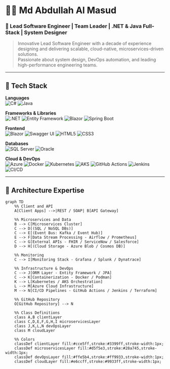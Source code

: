 # 👨‍💻 Md Abdullah Al Masud
### 🚀 Lead Software Engineer | Team Leader | .NET & Java Full-Stack | System Designer

> Innovative Lead Software Engineer with a decade of experience designing and delivering scalable, cloud-native, microservices-driven solutions.  
> Passionate about system design, DevOps automation, and leading high-performance engineering teams.

---

## 🧰 Tech Stack

**Languages**  
![C#](https://img.shields.io/badge/C%23-239120?logo=c-sharp&logoColor=white)
![Java](https://img.shields.io/badge/Java-007396?logo=java&logoColor=white)

**Frameworks & Libraries**  
![.NET](https://img.shields.io/badge/.NET-512BD4?logo=dotnet&logoColor=white)
![Entity Framework](https://img.shields.io/badge/Entity%20Framework-512BD4?logo=dotnet&logoColor=white)
![Blazor](https://img.shields.io/badge/Blazor-512BD4?logo=blazor&logoColor=white)
![Spring Boot](https://img.shields.io/badge/Spring%20Boot-6DB33F?logo=springboot&logoColor=white)

**Frontend**  
![Blazor](https://img.shields.io/badge/Blazor-E34F26?logo=Blazor&logoColor=white)
![Swagger UI](https://img.shields.io/badge/Swagger%20UI-1572B6?logo=css3&logoColor=white)
![HTML5](https://img.shields.io/badge/HTML5-E34F26?logo=html5&logoColor=white)
![CSS3](https://img.shields.io/badge/CSS3-1572B6?logo=css3&logoColor=white)

**Databases**  
![SQL Server](https://img.shields.io/badge/SQL%20Server-CC2927?logo=microsoftsqlserver&logoColor=white)
![Oracle](https://img.shields.io/badge/Oracle-F80000?logo=oracle&logoColor=white)

**Cloud & DevOps**  
![Azure](https://img.shields.io/badge/Azure-0078D7?logo=microsoftazure&logoColor=white)
![Docker](https://img.shields.io/badge/Docker-2496ED?logo=docker&logoColor=white)
![Kubernetes](https://img.shields.io/badge/Kubernetes-326CE5?logo=kubernetes&logoColor=white)
![AKS](https://img.shields.io/badge/AKS-0078D7?logo=microsoftazure&logoColor=white)
![GitHub Actions](https://img.shields.io/badge/GitHub%20Actions-2088FF?logo=githubactions&logoColor=white)
![Jenkins](https://img.shields.io/badge/Jenkins-D24939?logo=jenkins&logoColor=white)
![CI/CD](https://img.shields.io/badge/CI%2FCD-A42E2B?logo=gitlab&logoColor=white)

---

## 🧱 Architecture Expertise

```mermaid
graph TD
    %% Client and API
    A[Client Apps] -->|REST / SOAP| B[API Gateway]

    %% Microservices and Data
    B --> C[Microservices Cluster]
    C --> D[(SQL / NoSQL DBs)]
    C --> E[(Event Bus: Kafka / Event Hub)]
    E --> F[Data Stream Processing - Airflow / Prometheus]
    C --> G[External APIs - FHIR / ServiceNow / Salesforce]
    D --> H[(Cloud Storage - Azure Blob / Cosmos DB)]

    %% Monitoring
    C --> I[Monitoring Stack - Grafana / Splunk / Dynatrace]

    %% Infrastructure & DevOps
    C --> J[ORM Layer - Entity Framework / JPA]
    C --> K[Containerization - Docker / Podman]
    K --> L[Kubernetes / AKS Orchestration]
    L --> M[Azure Cloud Infrastructure]
    M --> N[CI/CD Pipelines - GitHub Actions / Jenkins / Terraform]

    %% GitHub Repository
    O[GitHub Repository] --> N

    %% Class Definitions
    class A,B clientLayer
    class C,D,E,F,G,H,I microservicesLayer
    class J,K,L,N devOpsLayer
    class M cloudLayer

    %% Colors
    classDef clientLayer fill:#cce5ff,stroke:#3399ff,stroke-width:1px;
    classDef microservicesLayer fill:#d5f5e3,stroke:#28a745,stroke-width:1px;
    classDef devOpsLayer fill:#ffe5b4,stroke:#ff9933,stroke-width:1px;
    classDef cloudLayer fill:#e6ccff,stroke:#9933ff,stroke-width:1px;

